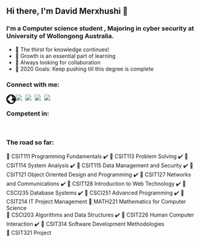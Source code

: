 ## Hi there, I'm David Merxhushi  👋


### I'm a Computer science student , Majoring in cyber security at University of Wollongong Australia.
- :closed_book: The thirst for knowledge continues!
- 🌱 Growth is an essential part of learning
- 👯 Always looking for collaboration
- 🥅 2020 Goals: Keep pushing till this degree is complete




### Connect with me:

<img align="left" width="25px" src="https://raw.githubusercontent.com/iconic/open-iconic/master/svg/globe.svg" />
<img align="left" width="25px" src="https://cdn.jsdelivr.net/npm/simple-icons@v3/icons/youtube.svg" />
<img align="left" width="25px" src="https://cdn.jsdelivr.net/npm/simple-icons@v3/icons/twitter.svg" />
<img align="left" width="25px" src="https://cdn.jsdelivr.net/npm/simple-icons@v3/icons/linkedin.svg" />
<img align="left" width="25px" src="https://cdn.jsdelivr.net/npm/simple-icons@v3/icons/instagram.svg" />

<br />


### Competent in:





<br />

### The road so far:

:closed_book: CSIT111 	Programming Fundamentals 	                :heavy_check_mark:
:closed_book: CSIT113 	Problem Solving 	                        :heavy_check_mark:
:closed_book: CSIT114 	System Analysis 	                        :heavy_check_mark:
:closed_book: CSIT115 	Data Management and Security 	            :heavy_check_mark:
:closed_book: CSIT121 	Object Oriented Design and Programming 	  :heavy_check_mark:
:closed_book: CSIT127 	Networks and Communications               :heavy_check_mark:
:closed_book: CSIT128 	Introduction to Web Technology 	          :heavy_check_mark:
:closed_book: CSCI235 	Database Systems 	                        :heavy_check_mark:
:closed_book: CSCI251 	Advanced Programming                      :heavy_check_mark:
:closed_book: CSIT214 	IT Project Management 
:closed_book: MATH221 	Mathematics for Computer Science 	
:closed_book: CSCI203 	Algorithms and Data Structures 	          :heavy_check_mark:
:closed_book: CSIT226 	Human Computer Interaction                :heavy_check_mark:
:closed_book: CSIT314 	Software Development Methodologies 	
:closed_book: CSIT321 	Project


